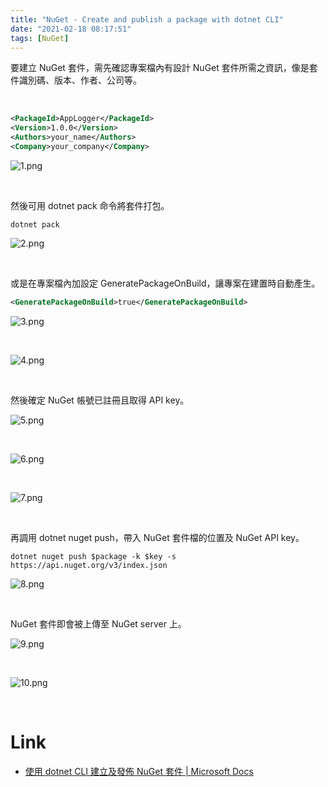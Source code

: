 ```yaml
---
title: "NuGet - Create and publish a package with dotnet CLI"
date: "2021-02-18 08:17:51"
tags: [NuGet]
---
```



要建立 NuGet 套件，需先確認專案檔內有設計 NuGet 套件所需之資訊，像是套件識別碼、版本、作者、公司等。  

<!-- More -->

<br>


```xml
<PackageId>AppLogger</PackageId>
<Version>1.0.0</Version>
<Authors>your_name</Authors>
<Company>your_company</Company>
```

![1.png](1.png)

<br>


然後可用 dotnet pack 命令將套件打包。  

    dotnet pack

![2.png](2.png)

<br>


或是在專案檔內加設定 GeneratePackageOnBuild，讓專案在建置時自動產生。  

```xml
<GeneratePackageOnBuild>true</GeneratePackageOnBuild>
```

![3.png](3.png)

<br>


![4.png](4.png)

<br>


然後確定 NuGet 帳號已註冊且取得 API key。  

![5.png](5.png)

<br>


![6.png](6.png)

<br>


![7.png](7.png)

<br>


再調用 dotnet nuget push，帶入 NuGet 套件檔的位置及 NuGet API key。  

    dotnet nuget push $package -k $key -s https://api.nuget.org/v3/index.json

![8.png](8.png)

<br>


NuGet 套件即會被上傳至 NuGet server 上。  

![9.png](9.png)

<br>


![10.png](10.png)

<br>


Link
====
* [使用 dotnet CLI 建立及發佈 NuGet 套件 | Microsoft Docs](https://docs.microsoft.com/zh-tw/nuget/quickstart/create-and-publish-a-package-using-the-dotnet-cli)
